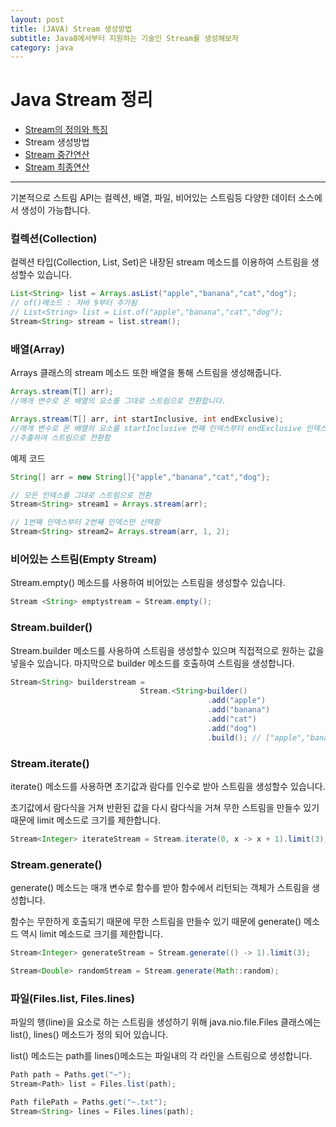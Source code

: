 ```yaml
---
layout: post
title: (JAVA) Stream 생성방법
subtitle: Java8에서부터 지원하는 기술인 Stream를 생성해보자
category: java
---
```


# Java Stream 정리

- [Stream의 정의와 특징](https://pandamun.github.io/2021-12-09-Java-Stream%EC%9D%98-%ED%8A%B9%EC%A7%95/)
- Stream 생성방법
- [Stream 중간연산](https://pandamun.github.io/2021-12-11-Java-Stream%EC%9D%98-%EC%A4%91%EA%B0%84%EC%97%B0%EC%82%B0/)
- [Stream 최종연산](https://pandamun.github.io/2021-12-12-Java-Stream%EC%9D%98-%EC%B5%9C%EC%A2%85%EC%97%B0%EC%82%B0/)

---

기본적으로 스트림 API는 컬렉션, 배열, 파일, 비어있는 스트림등 다양한 데이터 소스에서 생성이 가능합니다.

### 컬렉션(Collection)

컬렉션 타입(Collection, List, Set)은  내장된 stream 메소드를 이용하여 스트림을 생성할수 있습니다.

```java
List<String> list = Arrays.asList("apple","banana","cat","dog");
// of()메소드 : 자바 9부터 추가됨
// List<String> list = List.of("apple","banana","cat","dog");
Stream<String> stream = list.stream();
```

### 배열(Array)

Arrays 클래스의 stream 메소드 또한 배열을 통해 스트림을 생성해줍니다.

```java
Arrays.stream(T[] arr);
//매개 변수로 온 배열의 요소를 그대로 스트림으로 전환합니다.

Arrays.stream(T[] arr, int startInclusive, int endExclusive);
//매개 변수로 온 배열의 요소를 startInclusive 번째 인덱스부터 endExclusive 인덱스까지만
//추출하여 스트림으로 전환함
```

예제 코드

```java
String[] arr = new String[]{"apple","banana","cat","dog"};

// 모든 인덱스를 그대로 스트림으로 전환
Stream<String> stream1 = Arrays.stream(arr);

// 1번째 인덱스부터 2번째 인덱스만 선택함
Stream<String> stream2= Arrays.stream(arr, 1, 2);

```

### 비어있는 스트림(Empty Stream)

Stream.empty() 메소드를 사용하여 비어있는 스트림을 생성할수 있습니다.

```java
Stream <String> emptystream = Stream.empty();
```

### Stream.builder()

Stream.builder 메소드를 사용하여 스트림을 생성할수 있으며 직접적으로 원하는 값을 넣을수 있습니다. 마지막으로 builder 메소드를 호출하여 스트림을 생성합니다.

```java
Stream<String> builderstream =
							 Stream.<String>builder()
											.add("apple")
											.add("banana")
											.add("cat")
											.add("dog")
											.build(); // ["apple","banana", "cat", "dog"]
```

### Stream.iterate()

iterate() 메소드를 사용하면 초기값과 람다를 인수로 받아 스트림을 생성할수 있습니다.

초기값에서 람다식을 거쳐 반환된 값을 다시 람다식을 거쳐 무한 스트림을 만들수 있기 때문에 limit 메소드로 크기를 제한합니다.

```java
Stream<Integer> iterateStream = Stream.iterate(0, x -> x + 1).limit(3); // 0,1,2
```

### Stream.generate()

generate() 메소드는 매개 변수로 함수를 받아 함수에서 리턴되는 객체가 스트림을 생성합니다.

함수는 무한하게 호출되기 때문에 무한 스트림을 만들수 있기 때문에 generate() 메소드 역시 limit 메소드로 크기를 제한합니다.

```java
Stream<Integer> generateStream = Stream.generate(() -> 1).limit(3);

Stream<Double> randomStream = Stream.generate(Math::random);
```

### 파일(Files.list, Files.lines)

파일의 행(line)을 요소로 하는 스트림을 생성하기 위해 java.nio.file.Files 클래스에는 list(), lines() 메소드가 정의 되어 있습니다.

list() 메소드는 path를 lines()메소드는 파일내의 각 라인을 스트림으로 생성합니다.

```java
Path path = Paths.get("~");
Stream<Path> list = Files.list(path);

Path filePath = Paths.get("~.txt");
Stream<String> lines = Files.lines(path);
```
